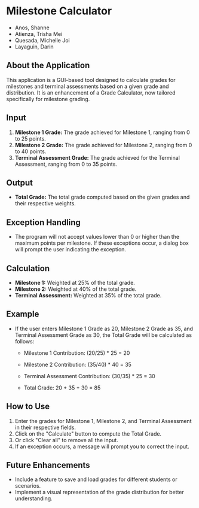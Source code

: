 # Milestone Calculator
- Anos, Shanne
- Atienza, Trisha Mei
- Quesada, Michelle Joi
- Layaguin, Darin

## About the Application

This application is a GUI-based tool designed to calculate grades for milestones and terminal assessments based on a given grade and distribution. It is an enhancement of a Grade Calculator, now tailored specifically for milestone grading.

## Input

1. **Milestone 1 Grade:** The grade achieved for Milestone 1, ranging from 0 to 25 points.
2. **Milestone 2 Grade:** The grade achieved for Milestone 2, ranging from 0 to 40 points.
3. **Terminal Assessment Grade:** The grade achieved for the Terminal Assessment, ranging from 0 to 35 points.

## Output

- **Total Grade:** The total grade computed based on the given grades and their respective weights.

## Exception Handling

- The program will not accept values lower than 0 or higher than the maximum points per milestone. If these exceptions occur, a dialog box will prompt the user indicating the exception.

## Calculation

- **Milestone 1:** Weighted at 25% of the total grade.
- **Milestone 2:** Weighted at 40% of the total grade.
- **Terminal Assessment:** Weighted at 35% of the total grade.

## Example

- If the user enters Milestone 1 Grade as 20, Milestone 2 Grade as 35, and Terminal Assessment Grade as 30, the Total Grade will be calculated as follows:

  - Milestone 1 Contribution: (20/25) * 25 = 20   
  - Milestone 2 Contribution: (35/40) * 40 = 35
  - Terminal Assessment Contribution: (30/35) * 25 = 30

  - Total Grade: 20 + 35 + 30 = 85

## How to Use

1. Enter the grades for Milestone 1, Milestone 2, and Terminal Assessment in their respective fields.
2. Click on the "Calculate" button to compute the Total Grade.
3. Or click "Clear all" to remove all the input.
4. If an exception occurs, a message will prompt you to correct the input.

## Future Enhancements

- Include a feature to save and load grades for different students or scenarios.
- Implement a visual representation of the grade distribution for better understanding.
